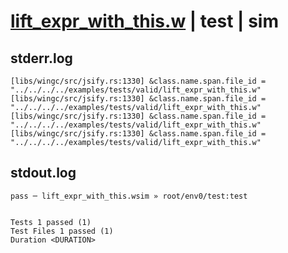 # [lift_expr_with_this.w](../../../../../examples/tests/valid/lift_expr_with_this.w) | test | sim

## stderr.log
```log
[libs/wingc/src/jsify.rs:1330] &class.name.span.file_id = "../../../../examples/tests/valid/lift_expr_with_this.w"
[libs/wingc/src/jsify.rs:1330] &class.name.span.file_id = "../../../../examples/tests/valid/lift_expr_with_this.w"
[libs/wingc/src/jsify.rs:1330] &class.name.span.file_id = "../../../../examples/tests/valid/lift_expr_with_this.w"
[libs/wingc/src/jsify.rs:1330] &class.name.span.file_id = "../../../../examples/tests/valid/lift_expr_with_this.w"
```

## stdout.log
```log
pass ─ lift_expr_with_this.wsim » root/env0/test:test
 
 
Tests 1 passed (1)
Test Files 1 passed (1)
Duration <DURATION>
```

